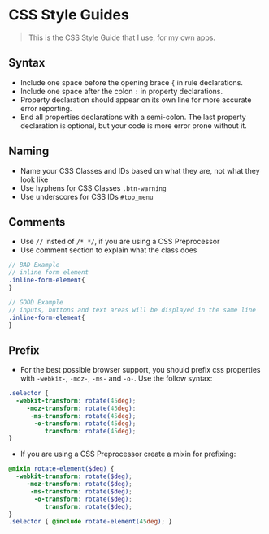 # CSS Style Guides

> This is the CSS Style Guide that I use, for my own apps.

## Syntax
* Include one space before the opening brace `{` in rule declarations.
* Include one space after the colon `:` in property declarations.
* Property declaration should appear on its own line for more accurate error reporting.
* End all properties declarations with a semi-colon. The last property declaration is optional, but your code is more error prone without it.

## Naming

* Name your CSS Classes and IDs based on what they are, not what they look like
* Use hyphens for CSS Classes `.btn-warning`
* Use underscores for CSS IDs `#top_menu`

## Comments

* Use `//` insted of `/* */`, if you are using a CSS Preprocessor
* Use comment section to explain what the class does

```scss
// BAD Example
// inline form element
.inline-form-element{
}

// GOOD Example
// inputs, buttons and text areas will be displayed in the same line
.inline-form-element{
}
```

## Prefix

* For the best possible browser support, you should prefix css properties with `-webkit-`, `-moz-`, `-ms-` and `-o-`. Use the follow syntax:

```css
.selector {
  -webkit-transform: rotate(45deg);
     -moz-transform: rotate(45deg);
      -ms-transform: rotate(45deg);
       -o-transform: rotate(45deg);
          transform: rotate(45deg);
}
```
* If you are using a CSS Preprocessor create a mixin for prefixing:

```scss
@mixin rotate-element($deg) {
  -webkit-transform: rotate($deg);
     -moz-transform: rotate($deg);
      -ms-transform: rotate($deg);
       -o-transform: rotate($deg);
          transform: rotate($deg);
}
.selector { @include rotate-element(45deg); }
```


